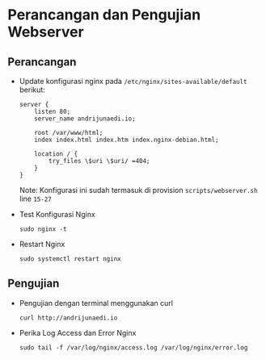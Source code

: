 # Perancangan dan Pengujian Webserver

## Perancangan

- Update konfigurasi nginx pada `/etc/nginx/sites-available/default` berikut:

  ```
  server {
      listen 80;
      server_name andrijunaedi.io;

      root /var/www/html;
      index index.html index.htm index.nginx-debian.html;

      location / {
          try_files \$uri \$uri/ =404;
      }
  }
  ```

  Note: Konfigurasi ini sudah termasuk di provision `scripts/webserver.sh` line `15-27`

- Test Konfigurasi Nginx

  ```
  sudo nginx -t
  ```

- Restart Nginx
  ```
  sudo systemctl restart nginx
  ```

## Pengujian

- Pengujian dengan terminal menggunakan curl

  ```
  curl http://andrijunaedi.io
  ```

- Perika Log Access dan Error Nginx

  ```
  sudo tail -f /var/log/nginx/access.log /var/log/nginx/error.log

  ```
